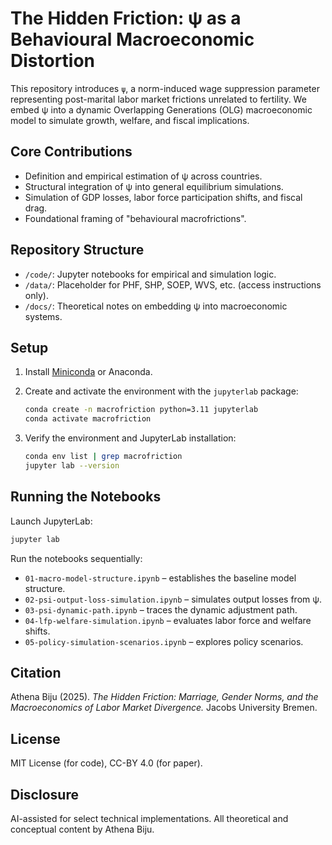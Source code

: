 # The Hidden Friction: ψ as a Behavioural Macroeconomic Distortion

This repository introduces `ψ`, a norm-induced wage suppression parameter representing post-marital labor market frictions unrelated to fertility. We embed ψ into a dynamic Overlapping Generations (OLG) macroeconomic model to simulate growth, welfare, and fiscal implications.
 
 ## Core Contributions
 - Definition and empirical estimation of ψ across countries.
 - Structural integration of ψ into general equilibrium simulations.
 - Simulation of GDP losses, labor force participation shifts, and fiscal drag.
 - Foundational framing of "behavioural macrofrictions".
 
 ## Repository Structure
 - `/code/`: Jupyter notebooks for empirical and simulation logic.
 - `/data/`: Placeholder for PHF, SHP, SOEP, WVS, etc. (access instructions only).
 - `/docs/`: Theoretical notes on embedding ψ into macroeconomic systems.
 
## Setup

1. Install [Miniconda](https://docs.conda.io/en/latest/miniconda.html) or Anaconda.
2. Create and activate the environment with the `jupyterlab` package:

   ```bash
   conda create -n macrofriction python=3.11 jupyterlab
   conda activate macrofriction
   ```
3. Verify the environment and JupyterLab installation:

   ```bash
   conda env list | grep macrofriction
   jupyter lab --version
   ```

## Running the Notebooks

Launch JupyterLab:

```bash
jupyter lab
```

Run the notebooks sequentially:

- `01-macro-model-structure.ipynb` – establishes the baseline model structure.
- `02-psi-output-loss-simulation.ipynb` – simulates output losses from ψ.
- `03-psi-dynamic-path.ipynb` – traces the dynamic adjustment path.
- `04-lfp-welfare-simulation.ipynb` – evaluates labor force and welfare shifts.
- `05-policy-simulation-scenarios.ipynb` – explores policy scenarios.

 ## Citation
 Athena Biju (2025). *The Hidden Friction: Marriage, Gender Norms, and the Macroeconomics of Labor Market Divergence.* Jacobs University Bremen.
 
 ## License
 MIT License (for code), CC-BY 4.0 (for paper).
 
 ## Disclosure
 AI-assisted for select technical implementations. All theoretical and conceptual content by Athena Biju.
